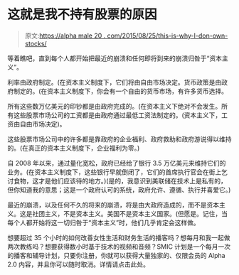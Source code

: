 # 这就是我不持有股票的原因

> 原文:[https://alpha male 20 . com/2015/08/25/this-is-why-I-don-own-stocks/](https://alphamale20.com/2015/08/25/this-is-why-i-dont-own-stocks/)

等着瞧吧，直到每个人都开始把最近的崩溃和任何即将到来的崩溃归咎于“资本主义”。

利率由政府制定。(在资本主义制度下，它们将由自由市场决定。货币政策是由政府制定的。(在资本主义制度下，你会有一个自由的货币市场，有许多货币选择。

所有这些数万亿美元的印钞都是由政府完成的。(在资本主义下绝对不会发生。所有这些股票市场公司的工资都是由政府通过最低工资法制定的。(资本主义下，工资由自由市场决定)。

这些股票市场公司中的许多都是靠政府的企业福利、政府救助和政府游说得以维持的。(在真正的资本主义制度下，企业福利为零。)

自 2008 年以来，通过量化宽松，政府已经给了银行 3.5 万亿美元来维持它们的业务。(在资本主义制度下，这些银行早就倒闭了，它们的首席执行官会在街上乞讨食物，这才是他们应该待的地方。)(是的，我意识到美联储在技术上是私有的，但你知道我的意思；这是一个政府认可的系统，政府允许、遵循、执行并喜爱它。)

最近的崩溃，以及任何不久的将来的崩溃，将是由大政府造成的，而不是资本主义。这是社团主义，不是资本主义。美国不是资本主义国家。(但愿是。记住，当每个人都开始将这一切归咎于“资本主义”时，他们几乎肯定会这样做。

想要超过 35 个小时的如何改善女性生活和财务生活的播客吗？想每月和我一起做两次教练吗？想要获得数小时基于技术的视频和音频？SMIC 计划是一个每月一次的播客和辅导计划，只要你注册，你就可以获得大量独家的、仅限会员的 Alpha 2.0 内容，并且你可以随时取消。详情请点击此处。